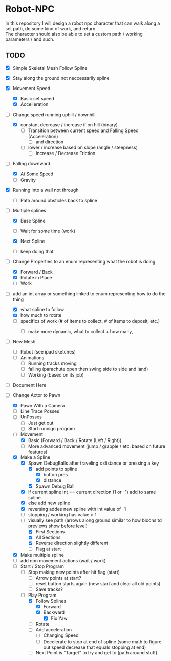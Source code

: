 # Robot-NPC
In this repository I will design a robot npc character that can walk along a set path, do some kind of work, and return. <br> The character should also be able to set a custom path / working parameters / and such.




## TODO

- [X] Simple Skeletal Mesh Follow Spline

- [X] Stay along the ground not neccessarily spline

- [X] Movement Speed
  - [X] Basic set speed
  - [X] Accelleration

- [ ] Change speed running uphill / downhill
  - [X] constant decrease / increase if on hill (binary)
    - [ ] Transition between current speed and Falling Speed (Acceleration)
      - [ ] and direction 
    - [ ] lower / increase based on slope (angle / steepness)
      - [ ] Increase / Decrease Friction

- [ ] Falling downward
  - [X] At Some Speed
  - [ ] Gravity
 
- [X] Running into a wall not through
  - [ ] Path around obsticles back to spline
     
- [ ] Multiple splines
  - [X] Base Spline
  - [ ] Wait for some time (work)
  - [X] Next Spline
  - [ ] keep doing that
     
      
- [ ] Change Properties to an enum representing what the robot is doing
    - [X] Forward / Back
    - [X] Rotate in Place
    - [ ] Work
- [ ] add an int array or something linked to enum representing how to do the thing
    - [X] what spline to follow
    - [X] how much to rotate
    - [ ] specifics of work (# of items to collect, # of items to deposit, etc.)
      - [ ] make more dynamic, what to collect + how many, 

      
- [ ] New Mesh
  - [ ] Robot (see ipad sketches)
  - [ ] Animations
    - [ ] Running tracks moving
    - [ ] falling (parachute open then swing side to side and land)
    - [ ] Working (based on its job)

- [ ] Document Here

- [ ] Change Actor to Pawn
  - [X] Pawn With a Camera
  - [ ] Line Trace Posses
  - [ ] UnPosses
    - [ ] Just get out
    - [ ] Start runnign program
  
  - [ ] Movement 
    - [X] Basic (Forward / Back /  Rotate (Left / Right))
    - [ ] More advanced movement (jump / grapple / etc. based on future features)
  
  - [X] Make a Spline
    - [X] Spawn DebugBalls after traveling x distance or pressing a key
       - [X] add points to spline
         - [X] button pres
         - [X] distance
       - [X] Spawn Debug Ball 
    - [X] if current spline int == current direction (1 or -1) add to same spline
    - [X] else add new spline
    - [X] reversing addes new spline with int value of -1
    - [ ] stopping / working has value > 1
    - [ ] visually see path (arrows along ground similar to how bloons td previews show before level)
      - [X] First Sections
      - [X] All Sections
      - [X] Reverse direction slightly different
      - [ ] Flag at start
  - [X] Make multiple spline
  - [ ] add non movement actions (wait / work)
  - [ ] Start / Stop Program
    - [ ] Stop making new points after hit flag (start)
      - [ ] Arrow points at start?
      - [ ] reset button starts again (new start and clear all old points)
      - [ ] Save tracks?
         
    - [ ] Play Program
      - [X] Follow Splines
        - [X] Forward
        - [X] Backward
          - [X] Fix Yaw 
      - [ ] Rotate
      - [ ] Add acceleration
        - [ ] Changing Speed
        - [ ] Decelerate to stop at end of spline (some math to figure out speed decrease that equals stopping at end)
      - [ ] Next Point is "Target" to try and get to (path around stuff) 
